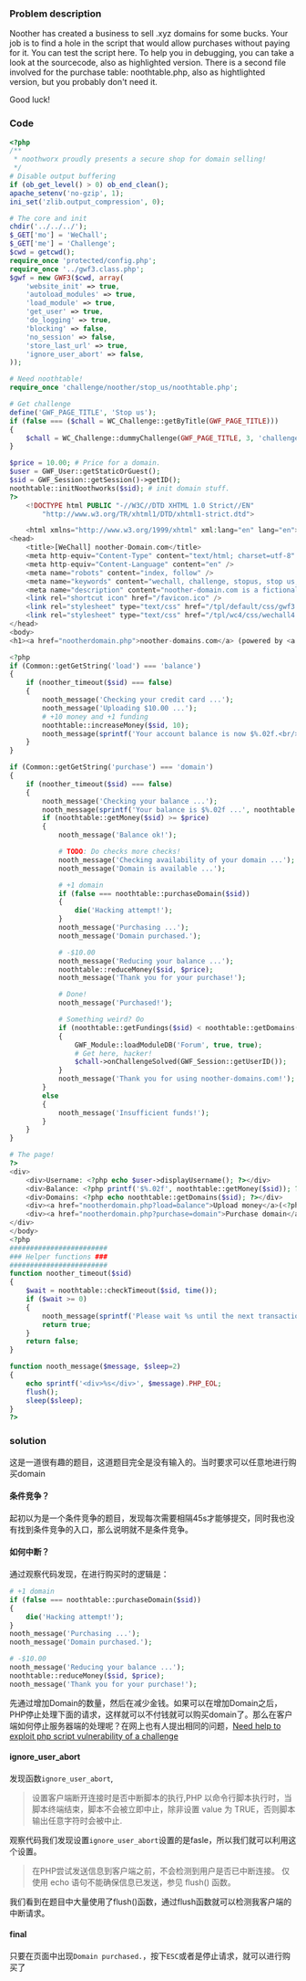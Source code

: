 ### Problem description
Noother has created a business to sell .xyz domains for some bucks.
Your job is to find a hole in the script that would allow purchases without paying for it.
You can test the script here.
To help you in debugging, you can take a look at the sourcecode, also as highlighted version.
There is a second file involved for the purchase table: noothtable.php, also as hightlighted version, but you probably don't need it.

Good luck!

### Code
```PHP
<?php
/**
 * noothworx proudly presents a secure shop for domain selling!
 */
# Disable output buffering
if (ob_get_level() > 0) ob_end_clean();
apache_setenv('no-gzip', 1);
ini_set('zlib.output_compression', 0);

# The core and init
chdir('../../../');
$_GET['mo'] = 'WeChall';
$_GET['me'] = 'Challenge';
$cwd = getcwd();
require_once 'protected/config.php';
require_once '../gwf3.class.php';
$gwf = new GWF3($cwd, array(
    'website_init' => true,
    'autoload_modules' => true,
    'load_module' => true,
    'get_user' => true,
    'do_logging' => true,
    'blocking' => false,
    'no_session' => false,
    'store_last_url' => true,
    'ignore_user_abort' => false,
));

# Need noothtable!
require_once 'challenge/noother/stop_us/noothtable.php';

# Get challenge
define('GWF_PAGE_TITLE', 'Stop us');
if (false === ($chall = WC_Challenge::getByTitle(GWF_PAGE_TITLE)))
{
    $chall = WC_Challenge::dummyChallenge(GWF_PAGE_TITLE, 3, 'challenge/noother/stop_us/index.php', false);
}

$price = 10.00; # Price for a domain.
$user = GWF_User::getStaticOrGuest();
$sid = GWF_Session::getSession()->getID();
noothtable::initNoothworks($sid); # init domain stuff.
?>
    <!DOCTYPE html PUBLIC "-//W3C//DTD XHTML 1.0 Strict//EN"
        "http://www.w3.org/TR/xhtml1/DTD/xhtml1-strict.dtd">

    <html xmlns="http://www.w3.org/1999/xhtml" xml:lang="en" lang="en">
<head>
    <title>[WeChall] noother-Domain.com</title>
    <meta http-equiv="Content-Type" content="text/html; charset=utf-8" />
    <meta http-equiv="Content-Language" content="en" />
    <meta name="robots" content="index, follow" />
    <meta name="keywords" content="wechall, challenge, stopus, stop us, stop_us" />
    <meta name="description" content="noother-domain.com is a fictional service selling .xyz domains. It is a hacking challenge on wechall." />
    <link rel="shortcut icon" href="/favicon.ico" />
    <link rel="stylesheet" type="text/css" href="/tpl/default/css/gwf3.css?v=9" />
    <link rel="stylesheet" type="text/css" href="/tpl/wc4/css/wechall4.css?v=9a" />
</head>
<body>
<h1><a href="nootherdomain.php">noother-domains.com</a> (powered by <a href="/challenge/noother/stop_us/index.php">WeChall</a>)</h1>

<?php
if (Common::getGetString('load') === 'balance')
{
    if (noother_timeout($sid) === false)
    {
        nooth_message('Checking your credit card ...');
        nooth_message('Uploading $10.00 ...');
        # +10 money and +1 funding
        noothtable::increaseMoney($sid, 10);
        nooth_message(sprintf('Your account balance is now $%.02f.<br/>Thank you for using noother-domains.com!', noothtable::getMoney($sid)));
    }
}

if (Common::getGetString('purchase') === 'domain')
{
    if (noother_timeout($sid) === false)
    {
        nooth_message('Checking your balance ...');
        nooth_message(sprintf('Your balance is $%.02f ...', noothtable::getMoney($sid)));
        if (noothtable::getMoney($sid) >= $price)
        {
            nooth_message('Balance ok!');

            # TODO: Do checks more checks!
            nooth_message('Checking availability of your domain ...');
            nooth_message('Domain is available ...');

            # +1 domain
            if (false === noothtable::purchaseDomain($sid))
            {
                die('Hacking attempt!');
            }
            nooth_message('Purchasing ...');
            nooth_message('Domain purchased.');

            # -$10.00
            nooth_message('Reducing your balance ...');
            noothtable::reduceMoney($sid, $price);
            nooth_message('Thank you for your purchase!');

            # Done!
            nooth_message('Purchased!');

            # Something weird? Oo
            if (noothtable::getFundings($sid) < noothtable::getDomains($sid))
            {
                GWF_Module::loadModuleDB('Forum', true, true);
                # Get here, hacker!
                $chall->onChallengeSolved(GWF_Session::getUserID());
            }
            nooth_message('Thank you for using noother-domains.com!');
        }
        else
        {
            nooth_message('Insufficient funds!');
        }
    }
}

# The page!
?>
<div>
    <div>Username: <?php echo $user->displayUsername(); ?></div>
    <div>Balance: <?php printf('$%.02f', noothtable::getMoney($sid)); ?></div>
    <div>Domains: <?php echo noothtable::getDomains($sid); ?></div>
    <div><a href="nootherdomain.php?load=balance">Upload money</a>(<?php echo noothtable::getFundings($sid); ?>)</div>
    <div><a href="nootherdomain.php?purchase=domain">Purchase domain</a></div>
</div>
</body>
<?php
########################
### Helper functions ###
########################
function noother_timeout($sid)
{
    $wait = noothtable::checkTimeout($sid, time());
    if ($wait >= 0)
    {
        nooth_message(sprintf('Please wait %s until the next transaction.', GWF_Time::humanDuration(45)));
        return true;
    }
    return false;
}

function nooth_message($message, $sleep=2)
{
    echo sprintf('<div>%s</div>', $message).PHP_EOL;
    flush();
    sleep($sleep);
}
?>
```

### solution
这是一道很有趣的题目，这道题目完全是没有输入的。当时要求可以任意地进行购买domain

#### 条件竞争？
起初以为是一个条件竞争的题目，发现每次需要相隔45s才能够提交，同时我也没有找到条件竞争的入口，那么说明就不是条件竞争。

#### 如何中断？
通过观察代码发现，在进行购买时的逻辑是：
```PHP
# +1 domain
if (false === noothtable::purchaseDomain($sid))
{
    die('Hacking attempt!');
}
nooth_message('Purchasing ...');
nooth_message('Domain purchased.');

# -$10.00
nooth_message('Reducing your balance ...');
noothtable::reduceMoney($sid, $price);
nooth_message('Thank you for your purchase!');
```
先通过增加Domain的数量，然后在减少金钱。如果可以在增加Domain之后，PHP停止处理下面的请求，这样就可以不付钱就可以购买domain了。那么在客户端如何停止服务器端的处理呢？在网上也有人提出相同的问题，[Need help to exploit php script vulnerability of a challenge](https://security.stackexchange.com/questions/123110/need-help-to-exploit-php-script-vulnerability-of-a-challenge)

#### ignore_user_abort
发现函数`ignore_user_abort`,
>设置客户端断开连接时是否中断脚本的执行,PHP 以命令行脚本执行时，当脚本终端结束，脚本不会被立即中止，除非设置 value 为 TRUE，否则脚本输出任意字符时会被中止.

观察代码我们发现设置`ignore_user_abort`设置的是fasle，所以我们就可以利用这个设置。
>在PHP尝试发送信息到客户端之前，不会检测到用户是否已中断连接。 仅使用 echo 语句不能确保信息已发送，参见 flush() 函数。

我们看到在题目中大量使用了flush()函数，通过flush函数就可以检测我客户端的中断请求。

#### final
只要在页面中出现`Domain purchased.`，按下`ESC`或者是停止请求，就可以进行购买了

